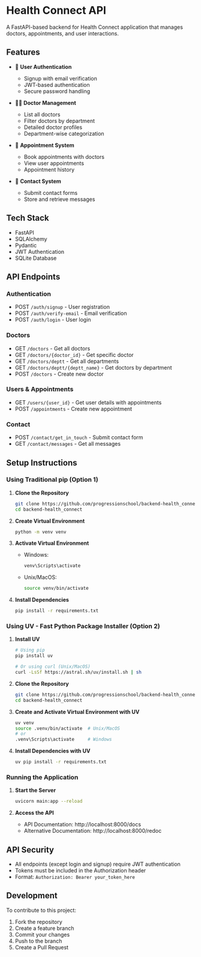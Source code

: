 # Health Connect API

A FastAPI-based backend for Health Connect application that manages doctors, appointments, and user interactions.

## Features

- 🔐 **User Authentication**
  - Signup with email verification
  - JWT-based authentication
  - Secure password handling

- 👨‍⚕️ **Doctor Management**
  - List all doctors
  - Filter doctors by department
  - Detailed doctor profiles
  - Department-wise categorization

- 📅 **Appointment System**
  - Book appointments with doctors
  - View user appointments
  - Appointment history

- 📝 **Contact System**
  - Submit contact forms
  - Store and retrieve messages

## Tech Stack

- FastAPI
- SQLAlchemy
- Pydantic
- JWT Authentication
- SQLite Database

## API Endpoints

### Authentication
- POST `/auth/signup` - User registration
- POST `/auth/verify-email` - Email verification
- POST `/auth/login` - User login

### Doctors
- GET `/doctors` - Get all doctors
- GET `/doctors/{doctor_id}` - Get specific doctor
- GET `/doctors/deptt` - Get all departments
- GET `/doctors/deptt/{deptt_name}` - Get doctors by department
- POST `/doctors` - Create new doctor

### Users & Appointments
- GET `/users/{user_id}` - Get user details with appointments
- POST `/appointments` - Create new appointment

### Contact
- POST `/contact/get_in_touch` - Submit contact form
- GET `/contact/messages` - Get all messages

## Setup Instructions

### Using Traditional pip (Option 1)

1. **Clone the Repository**
   ```bash
   git clone https://github.com/progressionschool/backend-health_connect.git
   cd backend-health_connect
   ```

2. **Create Virtual Environment**
   ```bash
   python -m venv venv
   ```

3. **Activate Virtual Environment**
   - Windows:
     ```bash
     venv\Scripts\activate
     ```
   - Unix/MacOS:
     ```bash
     source venv/bin/activate
     ```

4. **Install Dependencies**
   ```bash
   pip install -r requirements.txt
   ```

### Using UV - Fast Python Package Installer (Option 2)

1. **Install UV**
   ```bash
   # Using pip
   pip install uv

   # Or using curl (Unix/MacOS)
   curl -LsSf https://astral.sh/uv/install.sh | sh
   ```

2. **Clone the Repository**
   ```bash
   git clone https://github.com/progressionschool/backend-health_connect.git
   cd backend-health_connect
   ```

3. **Create and Activate Virtual Environment with UV**
   ```bash
   uv venv
   source .venv/bin/activate  # Unix/MacOS
   # or
   .venv\Scripts\activate     # Windows
   ```

4. **Install Dependencies with UV**
   ```bash
   uv pip install -r requirements.txt
   ```

### Running the Application

1. **Start the Server**
   ```bash
   uvicorn main:app --reload
   ```

2. **Access the API**
   - API Documentation: http://localhost:8000/docs
   - Alternative Documentation: http://localhost:8000/redoc

## API Security

- All endpoints (except login and signup) require JWT authentication
- Tokens must be included in the Authorization header
- Format: `Authorization: Bearer your_token_here`

## Development

To contribute to this project:

1. Fork the repository
2. Create a feature branch
3. Commit your changes
4. Push to the branch
5. Create a Pull Request





